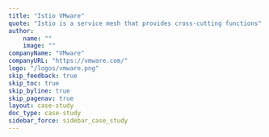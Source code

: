 ```yaml
---
title: "Istio VMware"
quote: "Istio is a service mesh that provides cross-cutting functions"
author:
    name: ""
    image: ""
companyName: "VMware"
companyURL: "https://vmware.com/"
logo: "/logos/vmware.png"
skip_feedback: true
skip_toc: true
skip_byline: true
skip_pagenav: true
layout: case-study
doc_type: case-study
sidebar_force: sidebar_case_study
---
```


